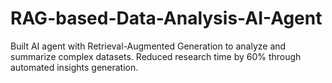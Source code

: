 # RAG-based-Data-Analysis-AI-Agent
Built AI agent with Retrieval-Augmented Generation to analyze and summarize complex datasets. Reduced research time by 60% through automated insights generation.
